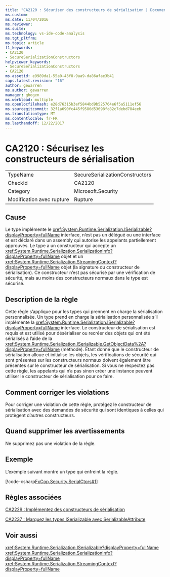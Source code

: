 ```yaml
---
title: "CA2120 : Sécuriser des constructeurs de sérialisation | Documents Microsoft"
ms.custom: 
ms.date: 11/04/2016
ms.reviewer: 
ms.suite: 
ms.technology: vs-ide-code-analysis
ms.tgt_pltfrm: 
ms.topic: article
f1_keywords:
- CA2120
- SecureSerializationConstructors
helpviewer_keywords:
- SecureSerializationConstructors
- CA2120
ms.assetid: e9989da1-55a0-43f8-9aa9-da86afae3b41
caps.latest.revision: "16"
author: gewarren
ms.author: gewarren
manager: ghogen
ms.workload: multiple
ms.openlocfilehash: e28d76315b3ef5844bd9b525764e6f5a5111ef56
ms.sourcegitcommit: 32f1a690fc445f9586d53698fc82c7debd784eeb
ms.translationtype: MT
ms.contentlocale: fr-FR
ms.lasthandoff: 12/22/2017
---
```

# <a name="ca2120-secure-serialization-constructors"></a>CA2120 : Sécurisez les constructeurs de sérialisation
|||  
|-|-|  
|TypeName|SecureSerializationConstructors|  
|CheckId|CA2120|  
|Category|Microsoft.Security|  
|Modification avec rupture|Rupture|  
  
## <a name="cause"></a>Cause  
 Le type implémente le <xref:System.Runtime.Serialization.ISerializable?displayProperty=fullName> interface, n’est pas un délégué ou une interface et est déclaré dans un assembly qui autorise les appelants partiellement approuvés. Le type a un constructeur qui accepte un <xref:System.Runtime.Serialization.SerializationInfo?displayProperty=fullName> objet et un <xref:System.Runtime.Serialization.StreamingContext?displayProperty=fullName> objet (la signature du constructeur de sérialisation). Ce constructeur n’est pas sécurisé par une vérification de sécurité, mais au moins des constructeurs normaux dans le type est sécurisé.  
  
## <a name="rule-description"></a>Description de la règle  
 Cette règle s’applique pour les types qui prennent en charge la sérialisation personnalisée. Un type prend en charge la sérialisation personnalisée s’il implémente la <xref:System.Runtime.Serialization.ISerializable?displayProperty=fullName> interface. Le constructeur de sérialisation est requis et est utilisé pour désérialiser ou recréer des objets qui ont été sérialisés à l’aide de la <xref:System.Runtime.Serialization.ISerializable.GetObjectData%2A?displayProperty=fullName> (méthode). Étant donné que le constructeur de sérialisation alloue et initialise les objets, les vérifications de sécurité qui sont présentes sur les constructeurs normaux doivent également être présentes sur le constructeur de sérialisation. Si vous ne respectez pas cette règle, les appelants qui n’a pas sinon créer une instance peuvent utiliser le constructeur de sérialisation pour ce faire.  
  
## <a name="how-to-fix-violations"></a>Comment corriger les violations  
 Pour corriger une violation de cette règle, protégez le constructeur de sérialisation avec des demandes de sécurité qui sont identiques à celles qui protègent d’autres constructeurs.  
  
## <a name="when-to-suppress-warnings"></a>Quand supprimer les avertissements  
 Ne supprimez pas une violation de la règle.  
  
## <a name="example"></a>Exemple  
 L’exemple suivant montre un type qui enfreint la règle.  
  
 [!code-csharp[FxCop.Security.SerialCtors#1](../code-quality/codesnippet/CSharp/ca2120-secure-serialization-constructors_1.cs)]  
  
## <a name="related-rules"></a>Règles associées  
 [CA2229 : Implémentez des constructeurs de sérialisation](../code-quality/ca2229-implement-serialization-constructors.md)  
  
 [CA2237 : Marquez les types ISerializable avec SerializableAttribute](../code-quality/ca2237-mark-iserializable-types-with-serializableattribute.md)  
  
## <a name="see-also"></a>Voir aussi  
 <xref:System.Runtime.Serialization.ISerializable?displayProperty=fullName>   
 <xref:System.Runtime.Serialization.SerializationInfo?displayProperty=fullName>   
 <xref:System.Runtime.Serialization.StreamingContext?displayProperty=fullName>